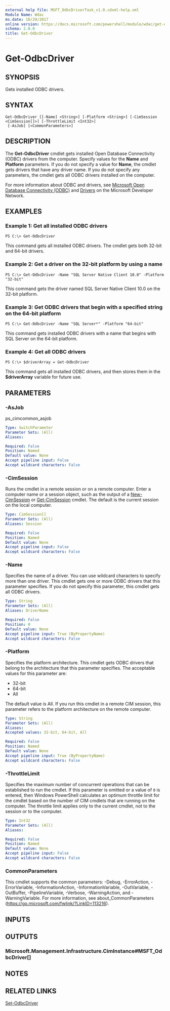 ```yaml
---
external help file: MSFT_OdbcDriverTask_v1.0.cdxml-help.xml
Module Name: Wdac
ms.date: 10/29/2017
online version: https://docs.microsoft.com/powershell/module/wdac/get-odbcdriver?view=windowsserver2012r2-ps&wt.mc_id=ps-gethelp
schema: 2.0.0
title: Get-OdbcDriver
---
```


# Get-OdbcDriver

## SYNOPSIS
Gets installed ODBC drivers.

## SYNTAX

```
Get-OdbcDriver [[-Name] <String>] [-Platform <String>] [-CimSession <CimSession[]>] [-ThrottleLimit <Int32>]
 [-AsJob] [<CommonParameters>]
```

## DESCRIPTION
The **Get-OdbcDriver** cmdlet gets installed Open Database Connectivity (ODBC) drivers from the computer.
Specify values for the **Name** and **Platform** parameters.
If you do not specify a value for **Name**, the cmdlet gets drivers that have any driver name.
If you do not specify any parameters, the cmdlet gets all ODBC drivers installed on the computer.

For more information about ODBC and drivers, see [Microsoft Open Database Connectivity (ODBC)](https://msdn.microsoft.com/en-us/library/ms710252.aspx) and [Drivers](https://msdn.microsoft.com/en-us/library/ms715383.aspx) on the Microsoft Developer Network.

## EXAMPLES

### Example 1: Get all installed ODBC drivers
```
PS C:\> Get-OdbcDriver
```

This command gets all installed ODBC drivers.
The cmdlet gets both 32-bit and 64-bit drivers.

### Example 2: Get a driver on the 32-bit platform by using a name
```
PS C:\> Get-OdbcDriver -Name "SQL Server Native Client 10.0" -Platform "32-bit"
```

This command gets the driver named SQL Server Native Client 10.0 on the 32-bit platform.

### Example 3: Get ODBC drivers that begin with a specified string on the 64-bit platform
```
PS C:\> Get-OdbcDriver -Name "SQL Server*" -Platform "64-bit"
```

This command gets installed ODBC drivers with a name that begins with SQL Server on the 64-bit platform.

### Example 4: Get all ODBC drivers
```
PS C:\> $driverArray = Get-OdbcDriver
```

This command gets all installed ODBC drivers, and then stores them in the **$driverArray** variable for future use.

## PARAMETERS

### -AsJob
ps_cimcommon_asjob

```yaml
Type: SwitchParameter
Parameter Sets: (All)
Aliases: 

Required: False
Position: Named
Default value: None
Accept pipeline input: False
Accept wildcard characters: False
```

### -CimSession
Runs the cmdlet in a remote session or on a remote computer.
Enter a computer name or a session object, such as the output of a [New-CimSession](https://go.microsoft.com/fwlink/p/?LinkId=227967) or [Get-CimSession](https://go.microsoft.com/fwlink/p/?LinkId=227966) cmdlet.
The default is the current session on the local computer.

```yaml
Type: CimSession[]
Parameter Sets: (All)
Aliases: Session

Required: False
Position: Named
Default value: None
Accept pipeline input: False
Accept wildcard characters: False
```

### -Name
Specifies the name of a driver.
You can use wildcard characters to specify more than one driver.
This cmdlet gets one or more ODBC drivers that this parameter specifies.
If you do not specify this parameter, this cmdlet gets all ODBC drivers.

```yaml
Type: String
Parameter Sets: (All)
Aliases: DriverName

Required: False
Position: 0
Default value: None
Accept pipeline input: True (ByPropertyName)
Accept wildcard characters: False
```

### -Platform
Specifies the platform architecture.
This cmdlet gets ODBC drivers that belong to the architecture that this parameter specifies.
The acceptable values for this parameter are:

- 32-bit
- 64-bit
- All

The default value is All.
If you run this cmdlet in a remote CIM session, this parameter refers to the platform architecture on the remote computer.

```yaml
Type: String
Parameter Sets: (All)
Aliases: 
Accepted values: 32-bit, 64-bit, All

Required: False
Position: Named
Default value: None
Accept pipeline input: True (ByPropertyName)
Accept wildcard characters: False
```

### -ThrottleLimit
Specifies the maximum number of concurrent operations that can be established to run the cmdlet.
If this parameter is omitted or a value of `0` is entered, then Windows PowerShell calculates an optimum throttle limit for the cmdlet based on the number of CIM cmdlets that are running on the computer.
The throttle limit applies only to the current cmdlet, not to the session or to the computer.

```yaml
Type: Int32
Parameter Sets: (All)
Aliases: 

Required: False
Position: Named
Default value: None
Accept pipeline input: False
Accept wildcard characters: False
```

### CommonParameters
This cmdlet supports the common parameters: -Debug, -ErrorAction, -ErrorVariable, -InformationAction, -InformationVariable, -OutVariable, -OutBuffer, -PipelineVariable, -Verbose, -WarningAction, and -WarningVariable. For more information, see about_CommonParameters (https://go.microsoft.com/fwlink/?LinkID=113216).

## INPUTS

## OUTPUTS

### Microsoft.Management.Infrastructure.CimInstance#MSFT_OdbcDriver[]

## NOTES

## RELATED LINKS

[Set-OdbcDriver](./Set-OdbcDriver.md)


